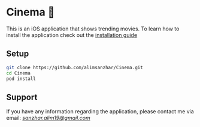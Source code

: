# Cinema :movie_camera:

This is an iOS application that shows trending movies.
To learn how to install the application check out the [installation guide](#setup)

## Setup 

```bash
git clone https://github.com/alimsanzhar/Cinema.git
cd Cinema
pod install
```

## Support 
If you have any information regarding the application, please contact me via email: *sanzhar.alim19@gmail.com* 
